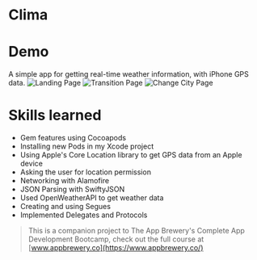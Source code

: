 # Clima

# Demo
A simple app for getting real-time weather information, with iPhone GPS data. 
![Landing Page]()
![Transition Page]()
![Change City Page]()


# Skills learned
- Gem features using Cocoapods
- Installing new Pods in my Xcode project
- Using Apple's Core Location library to get GPS data from an Apple device
- Asking the user for location permission
- Networking with Alamofire
- JSON Parsing with SwiftyJSON
- Used OpenWeatherAPI to get weather data
- Creating and using Segues
- Implemented Delegates and Protocols

>This is a companion project to The App Brewery's Complete App Development Bootcamp, check out the full course at [www.appbrewery.co](https://www.appbrewery.co/)



